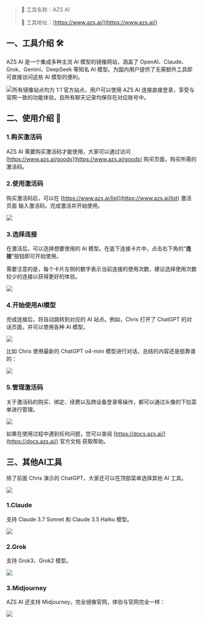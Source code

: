 > 🌟 工具名称：AZS AI
>
> 🔗 工具地址：[https://www.azs.ai/](https://www.azs.ai/)
>

## 一、工具介绍 🛠️
AZS AI 是一个集成多种主流 AI 模型的镜像网站，涵盖了 OpenAI、Claude、Grok、Gemini、DeepSeek 等知名 AI 模型。为国内用户提供了无需额外工具即可直接访问这些 AI 模型的便利。

![](https://cdn.nlark.com/yuque/0/2025/png/186051/1745242687890-600b300a-7ab3-4b3e-8844-a3c78dba79ce.png)所有镜像站点均为 1:1 官方站点，用户可以使用 AZS AI 连接直接登录，享受与官网一致的功能体验，且所有聊天记录均保存在对应账号中。

## 二、使用介绍 🚀
### 1.购买激活码
AZS AI 需要购买激活码才能使用，大家可以通过访问  [https://www.azs.ai/goods](https://www.azs.ai/goods)  购买页面，购买所需的激活码。

### 2.使用激活码
购买激活码后，可以在 [https://www.azs.ai/list](https://www.azs.ai/list) 激活页面 输入激活码，完成激活并开始使用。

![](https://cdn.nlark.com/yuque/0/2025/png/186051/1745243507293-c89245a5-0655-43d0-a660-cb1b2e6c41c3.png)

### 3.选择连接
在激活后，可以选择想要使用的 AI 模型。在底下连接卡片中，点击右下角的“**连接**”按钮即可开始使用。   

需要注意的是，每个卡片左侧的数字表示当前连接的使用次数，建议选择使用次数较少的连接以获得更好的体验。

![](https://cdn.nlark.com/yuque/0/2025/png/186051/1745243393214-2f45ae75-3d97-45b7-b96d-63109c0843a7.png)

### 4.开始使用AI模型
完成连接后，将自动跳转到对应的 AI 站点。例如，Chris 打开了 ChatGPT 的对话页面，并可以使用各种 AI 模型。

![](https://cdn.nlark.com/yuque/0/2025/png/186051/1745243234931-fb3eec0a-c18a-41e4-abd3-adb32c855839.png)

比如 Chris 使用最新的 ChatGPT o4-mini 模型进行对话，总结的内容还是挺靠谱的：

![](https://cdn.nlark.com/yuque/0/2025/png/186051/1745243928032-e00ae789-d4db-4df6-9d55-af3678925a19.png)

### 5.管理激活码
关于激活码的购买、绑定、续费以及跨设备登录等操作，都可以通过头像的下拉菜单进行管理。

![](https://cdn.nlark.com/yuque/0/2025/png/186051/1745244166676-cae25a23-44b0-4c1a-af3c-b3f88d7fa50a.png)

如果在使用过程中遇到任何问题，您可以查阅 [https://docs.azs.ai/](https://docs.azs.ai/) 官方文档 获取帮助。

## 三、其他AI工具
除了前面 Chris 演示的 ChatGPT，大家还可以在顶部菜单选择其他 AI 工具。

![](https://cdn.nlark.com/yuque/0/2025/png/186051/1745243393214-2f45ae75-3d97-45b7-b96d-63109c0843a7.png)

### 1.Claude
支持 Claude 3.7 Sonnet 和 Claude 3.5 Haiku 模型。

![](https://cdn.nlark.com/yuque/0/2025/png/186051/1745246151609-91cb7d1e-56a7-4166-891c-26ab8ad8ddc4.png)

### 2.Grok
支持 Grok3、Grok2 模型。

![](https://cdn.nlark.com/yuque/0/2025/png/186051/1745246280287-e462247e-5247-46ec-8e39-1d2c7d624ace.png)

### 3.Midjourney
AZS AI 还支持 Midjourney，完全镜像官网，体验与官网完全一样：

![](https://cdn.nlark.com/yuque/0/2025/png/186051/1745246503842-57325b29-74f6-4ca5-a170-f441da6f87e4.png)

